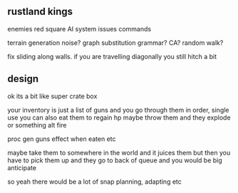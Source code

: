 rustland kings
--------------

enemies
    red square
    AI system issues commands

terrain generation
    noise?
    graph substitution grammar?
    CA?
    random walk?

fix sliding along walls.  if you are travelling diagonally you still hitch a bit

design
------

ok its a bit like super crate box

your inventory is just a list of guns and you go through them in order, single use
you can also eat them to regain hp
maybe throw them and they explode or something
alt fire

proc gen guns
effect when eaten etc

maybe take them to somewhere in the world and it juices them but then you have to pick them up and they go to back of queue
and you would be big anticipate

so yeah there would be a lot of snap planning, adapting etc